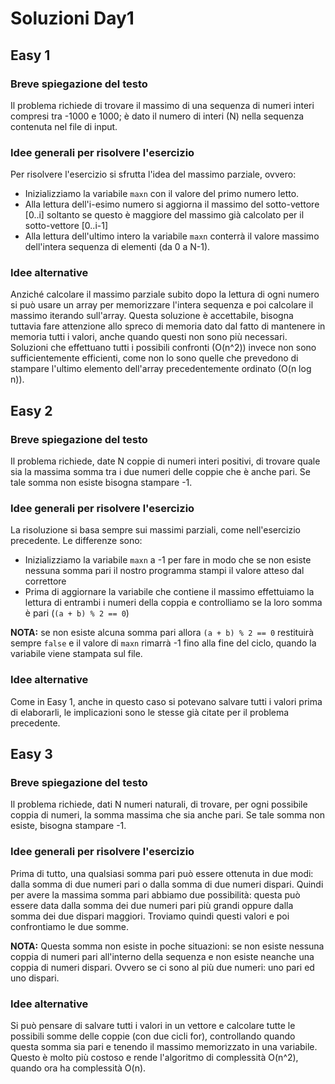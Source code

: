 # Soluzioni Day1


## Easy 1
### Breve spiegazione del testo
Il problema richiede di trovare il massimo di una sequenza di numeri interi compresi tra -1000 e 1000; è dato il numero di interi (N) nella sequenza contenuta nel file di input.

### Idee generali per risolvere l'esercizio
Per risolvere l'esercizio si sfrutta l'idea del massimo parziale, ovvero:
* Inizializziamo la variabile ```maxn``` con il valore del primo numero letto.
* Alla lettura dell'i-esimo numero si aggiorna il massimo del sotto-vettore [0..i] soltanto se questo è maggiore del massimo già calcolato per il sotto-vettore [0..i-1]
* Alla lettura dell'ultimo intero la variabile ```maxn``` conterrà il valore massimo dell'intera sequenza di elementi (da 0 a N-1).

### Idee alternative
Anziché calcolare il massimo parziale subito dopo la lettura di ogni numero si può usare un array per memorizzare l'intera sequenza e poi calcolare il massimo iterando sull'array. Questa soluzione è accettabile, bisogna tuttavia fare attenzione allo spreco di memoria dato dal fatto di mantenere in memoria tutti i valori, anche quando questi non sono più necessari.
Soluzioni che effettuano tutti i possibili confronti (O(n^2)) invece non sono sufficientemente efficienti, come non lo sono quelle che prevedono di stampare l'ultimo elemento dell'array precedentemente ordinato (O(n log n)).


## Easy 2
### Breve spiegazione del testo
Il problema richiede, date N coppie di numeri interi positivi, di trovare quale sia la massima somma tra i due numeri delle coppie che è anche pari. Se tale somma non esiste bisogna stampare -1.

### Idee generali per risolvere l'esercizio
La risoluzione si basa sempre sui massimi parziali, come nell'esercizio precedente. Le differenze sono:
* Inizializziamo la variabile ```maxn``` a -1 per fare in modo che se non esiste nessuna somma pari il nostro programma stampi il valore atteso dal correttore
* Prima di aggiornare la variabile che contiene il massimo effettuiamo la lettura di entrambi i numeri della coppia e controlliamo se la loro somma è pari (```(a + b) % 2 == 0```)

__NOTA:__ se non esiste alcuna somma pari allora ```(a + b) % 2 == 0``` restituirà sempre ```false``` e il valore di ```maxn``` rimarrà -1 fino alla fine del ciclo, quando la variabile viene stampata sul file.

### Idee alternative
Come in Easy 1, anche in questo caso si potevano salvare tutti i valori prima di elaborarli, le implicazioni sono le stesse già citate per il problema precedente.


## Easy 3
### Breve spiegazione del testo
Il problema richiede, dati N numeri naturali, di trovare, per ogni possibile coppia di numeri, la somma massima che sia anche pari. Se tale somma non esiste, bisogna stampare -1.

### Idee generali per risolvere l'esercizio
Prima di tutto, una qualsiasi somma pari può essere ottenuta in due modi: dalla somma di due numeri pari o dalla somma di due numeri dispari. Quindi per avere la massima somma pari abbiamo due possibilità: questa può essere data dalla somma dei due numeri pari più grandi oppure dalla somma dei due dispari maggiori. Troviamo quindi questi valori e poi confrontiamo le due somme. 

__NOTA:__ Questa somma non esiste in poche situazioni: se non esiste nessuna coppia di numeri pari all'interno della sequenza e non esiste neanche una coppia di numeri dispari. Ovvero se ci sono al più due numeri: uno pari ed uno dispari.

### Idee alternative
Si può pensare di salvare tutti i valori in un vettore e calcolare tutte le possibili somme delle coppie (con due cicli for), controllando quando questa somma sia pari e tenendo il massimo memorizzato in una variabile. Questo è molto più costoso e rende l'algoritmo di complessità O(n^2), quando ora ha complessità O(n). 

